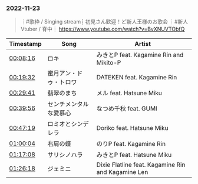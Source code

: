 ### 2022-11-23
> ┊#歌枠 / Singing stream┊ 初見さん歓迎！ど新人王様のお歌会 ┊#新人Vtuber / 脊中┊
> https://www.youtube.com/watch?v=BvXNUVTObfQ

| Timestamp | Song | Artist |
| --- | --- | --- |
| [00:08:16](https://www.youtube.com/watch?v=BvXNUVTObfQ&t=496s) | ロキ |  みきとP feat. Kagamine Rin and Mikito-P |
| [00:19:32](https://www.youtube.com/watch?v=BvXNUVTObfQ&t=1172s) | 蜜月アン・ドゥ・トロワ |  DATEKEN feat. Kagamine Rin |
| [00:29:41](https://www.youtube.com/watch?v=BvXNUVTObfQ&t=1781s) | 翡翠のまち |  メル feat. Hatsune Miku |
| [00:39:56](https://www.youtube.com/watch?v=BvXNUVTObfQ&t=2396s) | センチメンタルな愛慕心 |  なつめ千秋 feat. GUMI |
| [00:47:19](https://www.youtube.com/watch?v=BvXNUVTObfQ&t=2839s) | ロミオとシンデレラ |  Doriko feat. Hatsune Miku |
| [01:00:04](https://www.youtube.com/watch?v=BvXNUVTObfQ&t=3604s) | 右肩の蝶 |  のりP feat. Kagamine Rin |
| [01:17:08](https://www.youtube.com/watch?v=BvXNUVTObfQ&t=4628s) | サリシノハラ |  みきとP feat. Hatsune Miku |
| [01:26:18](https://www.youtube.com/watch?v=BvXNUVTObfQ&t=5178s) | ジェミニ |  Dixie Flatline feat. Kagamine Rin and Kagamine Len |
